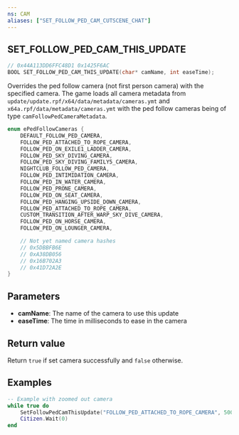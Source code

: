 ```yaml
---
ns: CAM
aliases: ["SET_FOLLOW_PED_CAM_CUTSCENE_CHAT"]
---
```

## SET_FOLLOW_PED_CAM_THIS_UPDATE

```c
// 0x44A113DD6FFC48D1 0x1425F6AC
BOOL SET_FOLLOW_PED_CAM_THIS_UPDATE(char* camName, int easeTime);
```

Overrides the ped follow camera (not first person camera) with the specified camera. The game loads all camera metadata from `update/update.rpf/x64/data/metadata/cameras.ymt` and `x64a.rpf/data/metadata/cameras.ymt` with the ped follow cameras being of type `camFollowPedCameraMetadata`.

```c
enum ePedFollowCameras {
    DEFAULT_FOLLOW_PED_CAMERA,
    FOLLOW_PED_ATTACHED_TO_ROPE_CAMERA,
    FOLLOW_PED_ON_EXILE1_LADDER_CAMERA,
    FOLLOW_PED_SKY_DIVING_CAMERA,
    FOLLOW_PED_SKY_DIVING_FAMILY5_CAMERA,
    NIGHTCLUB_FOLLOW_PED_CAMERA,
    FOLLOW_PED_INTIMIDATION_CAMERA,
    FOLLOW_PED_IN_WATER_CAMERA,
    FOLLOW_PED_PRONE_CAMERA,
    FOLLOW_PED_ON_SEAT_CAMERA,
    FOLLOW_PED_HANGING_UPSIDE_DOWN_CAMERA,
    FOLLOW_PED_ATTACHED_TO_ROPE_CAMERA,
    CUSTOM_TRANSITION_AFTER_WARP_SKY_DIVE_CAMERA,
    FOLLOW_PED_ON_HORSE_CAMERA,
    FOLLOW_PED_ON_LOUNGER_CAMERA,

    // Not yet named camera hashes
    // 0x5DBBFB6E
    // 0xA38DB056
    // 0x16B702A3
    // 0x41D72A2E
}
```

## Parameters
* **camName**: The name of the camera to use this update
* **easeTime**: The time in milliseconds to ease in the camera

## Return value
Return `true` if set camera successfully and `false` otherwise.
## Examples
```lua
-- Example with zoomed out camera
while true do
    SetFollowPedCamThisUpdate("FOLLOW_PED_ATTACHED_TO_ROPE_CAMERA", 500)
    Citizen.Wait(0)
end
```
